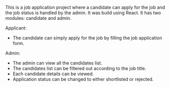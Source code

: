 This is a job application project where a candidate can apply for the job and the job status is handled by the admin.  It was build using React. It has two modules: candidate and admin.

Applicant: 
- The candidate can simply apply for the job by filling the job application form.

Admin:  
- The admin can view all the candidates list.
- The candidates list can be filtered out according to the job title.
- Each candidate details can be viewed.
- Application status can be changed to either shortlisted or rejected.



